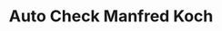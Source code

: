 ---
title: "Auto Check Manfred Koch"
url: /suederbrarup/auto-check-manfred-koch-kappelner-strasse/
shop: Autowerkstatt
---